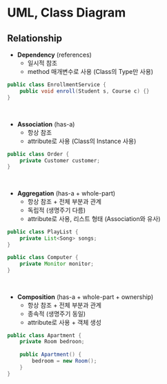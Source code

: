 # UML, Class Diagram  

## Relationship

- **Dependency** (references)  
    - 일시적 참조 
    - method 매개변수로 사용 (Class의 Type만 사용)

```java
public class EnrollmentService {
    public void enroll(Student s, Course c) {}
}
```  
</br>

- **Association** (has-a)  
    - 항상 참조 
    - attribute로 사용 (Class의 Instance 사용)  

```java
public class Order {
    private Customer customer;
}
```
</br>

- **Aggregation** (has-a + whole-part)  
    - 항상 참조 + 전체 부분과 관계  
    - 독립적 (생명주기 다름)  
    - attribute로 사용, 리스트 형태 (Association와 유사)  

```java
public class PlayList {
    private List<Song> songs;
}
```
```java
public class Computer {
    private Monitor monitor;
}
```
</br>

- **Composition** (has-a + whole-part + ownership)  
    - 항상 참조 + 전체 부분과 관계  
    - 종속적 (생명주기 동일)  
    - attribute로 사용 + 객체 생성  

```java
public class Apartment {
    private Room bedroon;
    
    public Apartment() {
        bedroom = new Room();
    }
}
```